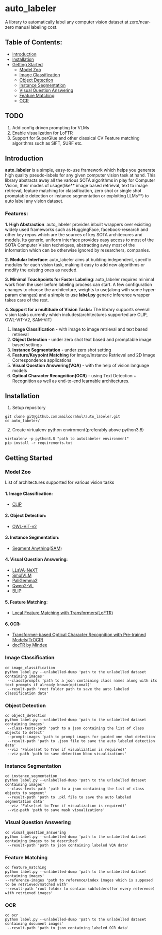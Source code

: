 # auto_labeler
A library to automatically label any computer vision dataset at zero/near-zero manual labeling cost.

## Table of Contents:

- [Introduction](#introduction)
- [Installation](#installation)
- [Getting Started](#getting-started)
    - [Model Zoo](#model-zoo)
    - [Image Classification](#image-classification)
    - [Object Detection](#object-detection)
    - [Instance Segmentation](#instance-segmentation)
    - [Visual Question Answering](#visual-question-answering)
    - [Feature Matching](#feature-matching)
    - [OCR](#ocr)


## TODO
1. Add config driven prompting for VLMs
2. Enable visualization for LoFTR
3. Support for SuperGlue and other classical CV Feature matching algorithms such as SIFT, SURF etc.

## Introduction

**auto_labeler** is a simple, easy-to-use framework which helps you generate high quality pseudo-labels for any given computer vision task at hand. This library abstracts away all the various SOTA algorithms in play for Computer Vision, their modes of usage(like** image based retrieval, text to image retrieval, feature matching for classification, zero shot or single shot promptable detection or instance segmentation or exploiting LLMs**) to auto label any vision dataset.

### Features:

**1. High Abstraction**:
auto_labeler provides inbuilt wrappers over exisiting widely used frameworks such as HuggingFace, facebook-research and other key repos which are the sources of key SOTA architecures and models. Its generic, uniform interface provides easy access to most of the SOTA Computer Vision techniques, abstracting away most of the information which can be otherwise ignored by researchers, companies.

**2. Modular Interface**:
auto_labeler aims at building independent, specific modules for each vision task, making it easy to add new algorithms or modify the existing ones as needed.

**3. Minimal Touchpoints for Faster Labeling**:
auto_labeler requires minimal work from the user before labeling process can start. A few configuration changes to choose the architecture, weights to use(along with some hyper-param changes) and a simple to use **label.py** generic inference wrapper takes care of the rest.

**4. Support for a multitude of Vision Tasks:**
The library supports several vision tasks currently which includes(architectures supported are CLIP, OWL-ViT-V2, SAM-ViT)
1. **Image Classification** - with image to image retrieval and text based retrieval
2. **Object Detection** - under zero shot text based and promptable image based settings
3. **Instance Segmentation** - under zero shot setting
4. **Feature/Keypoint Matching** for Image/Instance Retrieval and 2D Image Correspondence applications
5. **Visual Question Answering(VQA)** - with the help of vision language models
6. **Optical Character Recognition(OCR)** - using Text Detection + Recognition as well as end-to-end learnable architectures.

## Installation

1. Setup repository

```
git clone git@github.com:mailcorahul/auto_labeler.git
cd auto_labeler/
```

2. Create virtualenv python enviroment(preferably above python3.8)
```
virtualenv -p python3.8 "path to autolabeler environment"
pip install -r requirements.txt
```

## Getting Started

### Model Zoo

List of architectures supported for various vision tasks

#### 1. Image Classification:
- [CLIP](https://github.com/mlfoundations/open_clip)

#### 2. Object Detection:
- [OWL-ViT-v2](https://huggingface.co/docs/transformers/model_doc/owlvit)

#### 3. Instance Segmentation:
- [Segment Anything(SAM)](https://huggingface.co/docs/transformers/main/model_doc/sam)

#### 4. Visual Question Answering:
- [LLaVA-NeXT](https://huggingface.co/docs/transformers/en/model_doc/llava_next)
- [SmolVLM](https://huggingface.co/HuggingFaceTB/SmolVLM-Instruct)
- [PaliGemma2](https://huggingface.co/docs/transformers/en/model_doc/paligemma)
- [Qwen2-VL](https://huggingface.co/docs/transformers/en/model_doc/qwen2_vl)
- [BLIP](https://huggingface.co/docs/transformers/en/model_doc/blip)

#### 5. Feature Matching:
- [Local Feature Matching with Transformers(LoFTR)](https://kornia.github.io/tutorials/nbs/image_matching.html)

#### 6. OCR:
- [Transformer-based Optical Character Recognition with Pre-trained Models(TrOCR)](https://huggingface.co/docs/transformers/v4.48.0/en/model_doc/trocr#overview)
- [docTR by Mindee](https://github.com/mindee/doctr)


### Image Classification

```
cd image_classification
python label.py --unlabelled-dump 'path to the unlabelled dataset containing images'
 --class2prompts 'path to a json containing class names along with its text prompts if already known(optional)'
 --result-path 'root folder path to save the auto labeled classification data'
```

### Object Detection

```
cd object_detection
python label.py --unlabelled-dump 'path to the unlabelled dataset containing images'
 --class-texts-path 'path to a json containing the list of class objects to detect'
 --prompt-images 'path to prompt images for guided one shot detection'
 --result-path 'path to .json file to save the auto labeled detection data'
 --viz 'False(set to True if visualization is required)'
 --viz-path 'path to save detection bbox visualizations'
```

### Instance Segmentation

```
cd instance_segmentation
python label.py --unlabelled-dump 'path to the unlabelled dataset containing images'
 --class-texts-path 'path to a json containing the list of class objects to segment'
 --result-path 'path to .pkl file to save the auto labeled segmentation data'
 --viz 'False(set to True if visualization is required)'
 --viz-path 'path to save mask visualizations'
```

### Visual Question Answering

```
cd visual_question_answering
python label.py --unlabelled-dump 'path to the unlabelled dataset containing images to be described'
 --result-path 'path to json containing labeled VQA data'
```


### Feature Matching

```
cd feature_matching
python label.py --unlabelled-dump 'path to the unlabelled dataset containing images'
--reference-images 'path to reference/index images which is supposed to be retrieved/matched with'
--result-path 'root folder to contain subfolders(for every reference) with retrieved images'
```


### OCR

```
cd ocr
python label.py --unlabelled-dump 'path to the unlabelled dataset containing document images'
 --result-path 'path to json containing labeled OCR data'
```

